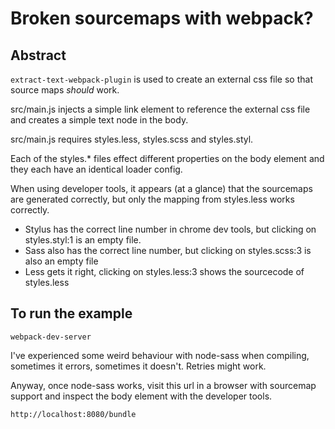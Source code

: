 # Broken sourcemaps with webpack?

## Abstract

`extract-text-webpack-plugin` is used to create an external css file so that source maps *should* work.

src/main.js injects a simple link element to reference the external css file and creates a simple text node in the body.
 
src/main.js requires styles.less, styles.scss and styles.styl.

Each of the styles.* files effect different properties on the body element and they each have an identical loader config. 

When using developer tools, it appears (at a glance) that the sourcemaps are generated correctly, but only the mapping 
from styles.less works correctly.

- Stylus has the correct line number in chrome dev tools, but clicking on styles.styl:1 is an empty file.
- Sass also has the correct line number, but clicking on styles.scss:3 is also an empty file
- Less gets it right, clicking on styles.less:3 shows the sourcecode of styles.less

## To run the example

`webpack-dev-server`

I've experienced some weird behaviour with node-sass when compiling, sometimes it errors, sometimes it doesn't.
Retries might work.

Anyway, once node-sass works, visit this url in a browser with sourcemap support and inspect the body element with the
 developer tools.

`http://localhost:8080/bundle`